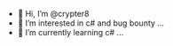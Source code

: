 - 👋 Hi, I’m @crypter8
- 👀 I’m interested in c# and bug bounty ...
- 🌱 I’m currently learning  c# ...


<!---
crypter8/crypter8 is a ✨ special ✨ repository because its `README.md` (this file) appears on your GitHub profile.
You can click the Preview link to take a look at your changes.
--->
